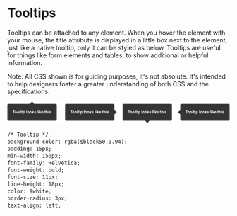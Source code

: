 # Tooltips

Tooltips can be attached to any element. When you hover the element with your mouse, the title attribute is displayed in a little box next to the element, just like a native tooltip, only it can be styled as below. Tooltips are useful for things like form elements and tables, to show additional or helpful information.

Note: All CSS shown is for guiding purposes, it's not absolute. It's intended to help designers foster a greater understanding of both CSS and the specifications.

<span class="image-spec spec-typo">![Tooltips](./tooltips.png)</span>

```
/* Tooltip */
background-color: rgba($black50,0.94);
padding: 15px;
min-width: 150px;
font-family: Helvetica;
font-weight: bold;
font-size: 11px;
line-height: 18px;
color: $white;
border-radius: 3px;
text-align: left;
```
